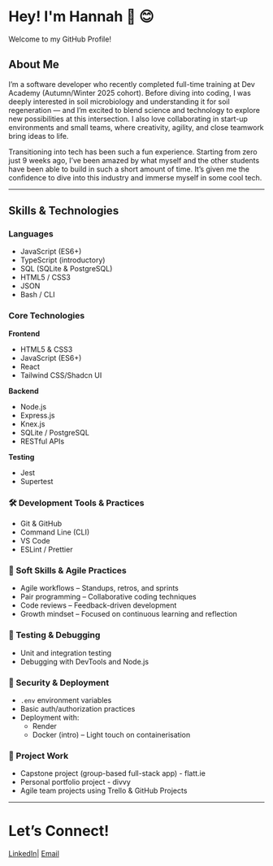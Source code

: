 # Hey! I'm Hannah 👋 😊

Welcome to my GitHub Profile!

## About Me
I’m a software developer who recently completed full-time training at Dev Academy (Autumn/Winter 2025 cohort). Before diving into coding, I was deeply interested in soil microbiology and understanding it for soil regeneration — and I’m excited to blend science and technology to explore new possibilities at this intersection. I also love collaborating in start-up environments and small teams, where creativity, agility, and close teamwork bring ideas to life. 

Transitioning into tech has been such a fun experience. Starting from zero just 9 weeks ago, I’ve been amazed by what myself and the other students have been able to build in such a short amount of time. It’s given me the confidence to dive into this industry and immerse myself in some cool tech.

---

## Skills & Technologies

### Languages
- JavaScript (ES6+)
- TypeScript (introductory)
- SQL (SQLite & PostgreSQL)
- HTML5 / CSS3
- JSON
- Bash / CLI

### Core Technologies

**Frontend**  
- HTML5 & CSS3
- JavaScript (ES6+)
- React 
- Tailwind CSS/Shadcn UI
  
**Backend**  
- Node.js
- Express.js
- Knex.js
- SQLite / PostgreSQL
- RESTful APIs

**Testing**  
- Jest
- Supertest

### 🛠️ Development Tools & Practices
- Git & GitHub
- Command Line (CLI)
- VS Code
- ESLint / Prettier

### 🧠 Soft Skills & Agile Practices
- Agile workflows – Standups, retros, and sprints  
- Pair programming – Collaborative coding techniques  
- Code reviews – Feedback-driven development  
- Growth mindset – Focused on continuous learning and reflection  

### 🧪 Testing & Debugging
- Unit and integration testing  
- Debugging with DevTools and Node.js  

### 🔐 Security & Deployment
- `.env` environment variables  
- Basic auth/authorization practices  
- Deployment with:
  - Render
  - Docker (intro) – Light touch on containerisation  

### 🧱 Project Work
- Capstone project (group-based full-stack app) - flatt.ie
- Personal portfolio project - divvy
- Agile team projects using Trello & GitHub Projects  

---

# Let’s Connect!
[LinkedIn](https://www.linkedin.com/in/hannah-smith-a7659223b/)| [Email](hchristinasmith@gmail.com)

